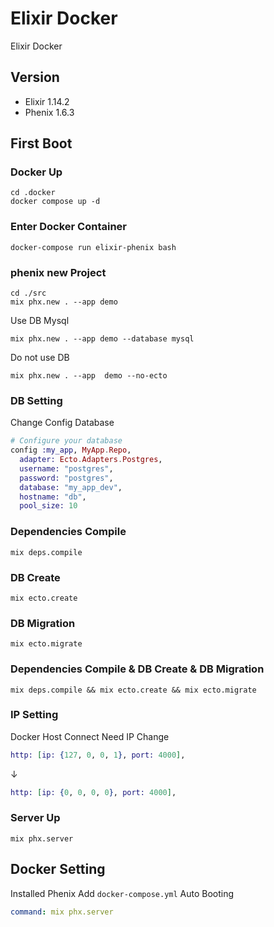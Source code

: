 # Elixir Docker
Elixir Docker

## Version
* Elixir 1.14.2
* Phenix 1.6.3

## First Boot

### Docker Up
```
cd .docker
docker compose up -d
```

### Enter Docker Container
```
docker-compose run elixir-phenix bash
```

### phenix new Project
```
cd ./src
mix phx.new . --app demo
```

Use DB Mysql
```
mix phx.new . --app demo --database mysql
```

Do not use DB
```
mix phx.new . --app  demo --no-ecto
```

### DB Setting
Change Config Database
```src\config\dev.exs
# Configure your database
config :my_app, MyApp.Repo,
  adapter: Ecto.Adapters.Postgres,
  username: "postgres",
  password: "postgres",
  database: "my_app_dev",
  hostname: "db",
  pool_size: 10
```

### Dependencies Compile
```
mix deps.compile
```

### DB Create 
```
mix ecto.create
```

### DB Migration 
```
mix ecto.migrate
```

### Dependencies Compile & DB Create & DB Migration 
```
mix deps.compile && mix ecto.create && mix ecto.migrate
```

### IP Setting
Docker Host Connect Need IP Change
```src\config\dev.exs
http: [ip: {127, 0, 0, 1}, port: 4000],
```
↓
```src\config\dev.exs
http: [ip: {0, 0, 0, 0}, port: 4000],
```

### Server Up
```
mix phx.server
```

## Docker Setting
Installed Phenix Add `docker-compose.yml` Auto Booting
```yml:docker-compose.yml
command: mix phx.server
```

